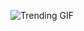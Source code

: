 ![Trending GIF](https://media0.giphy.com/media/v1.Y2lkPThiYjIxNzcyZ29wMHI3NTJmZjZwc2ttMHRycnhqd255MjY3dmhhajJuZ2ppMGVrYiZlcD12MV9naWZzX3NlYXJjaCZjdD1n/YQitE4YNQNahy/giphy.gif)
